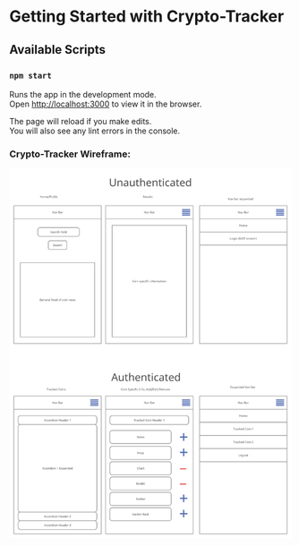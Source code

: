 # Getting Started with Crypto-Tracker

## Available Scripts

### `npm start`

Runs the app in the development mode.\
Open [http://localhost:3000](http://localhost:3000) to view it in the browser.

The page will reload if you make edits.\
You will also see any lint errors in the console.

### Crypto-Tracker Wireframe:
![wireframe](./Crypto-Tracker.png)